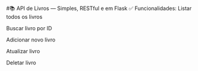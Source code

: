 #📚 API de Livros — Simples, RESTful e em Flask
✅ Funcionalidades:
Listar todos os livros

Buscar livro por ID

Adicionar novo livro

Atualizar livro

Deletar livro

